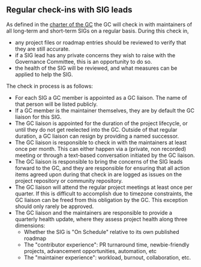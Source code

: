## Regular check-ins with SIG leads

As defined in the [charter of the GC](./governance-charter.md#regular-check-ins-with-sig-leads) the GC will check in with maintainers of all long-term and short-term SIGs on a regular basis. During this check in,

* any project files or roadmap entries should be reviewed to verify that they are still accurate.
* if a SIG lead has any private concerns they wish to raise with the Governance Committee, this is an opportunity to do so.
* the health of the SIG will be reviewed, and what measures can be applied to help the SIG.

The check in process is as follows:

* For each SIG a GC member is appointed as a GC liaison. The name of that person will be listed publicly.
* If a GC member is the maintainer themselves, they are by default the GC liaison for this SIG.
* The GC liaison is appointed for the duration of the project lifecycle, or until they do not get reelected into the GC. Outside of that regular duration, a GC liaison can resign by providing a named successor.
* The GC liaison is responsible to check in with the maintainers at least once per month. This can either happen via a (private, non recorded) meeting or through a text-based conversation initiated by the GC liaison.
* The GC liaison is responsible to bring the concerns of the SIG leads forward to the GC, and they are responsible for ensuring that all action items agreed upon during that check in are logged as issues on the project repository or community repository.
* The GC liaison will attend the regular project meetings at least once per quarter. If this is difficult to accomplish due to timezone constraints, the GC liaison can be freed from this obligation by the GC. This exception should only rarely be approved.
* The GC liaison and the maintainers are responsible to provide a quarterly health update, where they assess project health along three dimensions:
  * Whether the SIG is "On Schedule" relative to its own published roadmap
  * The "contributor experience": PR turnaround time, newbie-friendly projects, advancement opportunities, automation, etc
  * The "maintainer experience": workload, burnout, collaboration, etc.
